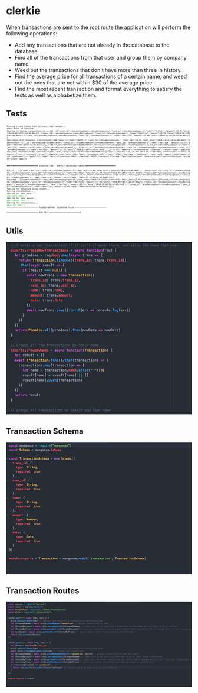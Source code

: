 # clerkie

When transactions are sent to the root route the application will perform the following operations:
* Add any transactions that are not already in the database to the database.
* Find all of the transactions from that user and group them by company name.
* Weed out the transactions that don't have more than three in history.
* Find the average price for all transactions of a certain name, and weed out the ones that are not within $30 of the average price.
* Find the most recent transaction and format everything to satisfy the tests as well as alphabetize them.

## Tests
![](https://github.com/alexg622/clerkie/blob/master/images/Screen%20Shot%202018-11-20%20at%203.45.01%20PM.png?raw=true)


## Utils
![](https://github.com/alexg622/clerkie/blob/master/images/Screen%20Shot%202018-11-20%20at%203.45.30%20PM.png?raw=true)


## Transaction Schema
![](https://github.com/alexg622/clerkie/blob/master/images/Screen%20Shot%202018-11-20%20at%203.45.48%20PM.png?raw=true)


## Transaction Routes
![](https://github.com/alexg622/clerkie/blob/master/images/Screen%20Shot%202018-11-20%20at%203.46.13%20PM.png?raw=true)
